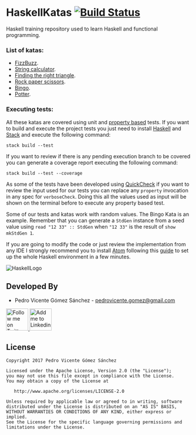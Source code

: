 # HaskellKatas [![Build Status](https://travis-ci.org/pedrovgs/HaskellKatas.svg?branch=master)](https://travis-ci.org/pedrovgs/HaskellKatas)

Haskell training repository used to learn Haskell and functional programming.


### List of katas:

* [FizzBuzz](http://codingdojo.org/cgi-bin/index.pl?KataFizzBuzz).
* [String calculator](http://osherove.com/tdd-kata-1/).
* [Finding the right triangle](https://gist.github.com/pedrovgs/32189838165fbe5c9e773ede534b97f4).
* [Rock paper scissors](http://agilekatas.co.uk/katas/RockPaperScissors-Kata).
* [Bingo](http://agilekatas.co.uk/katas/Bingo-Kata).
* [Potter](http://www.codingdojo.org/cgi-bin/index.pl?action=browse&id=KataPotter&revision=41).


### Executing tests:

All these katas are covered using unit and [property based](https://en.wikipedia.org/wiki/QuickCheck) tests. If you want to build and execute the project tests you just need to install [Haskell](https://www.haskell.org/platform/) and [Stack](https://docs.haskellstack.org/en/stable/README/) and execute the following command:

```
stack build --test
```

If you want to review if there is any pending execution branch to be covered you can generate a coverage report executing the following command:

```
stack build --test --coverage
```

As some of the tests have been developed using [QuickCheck](https://wiki.haskell.org/Introduction_to_QuickCheck2) if you want to review the input used for our tests you can replace any ``property`` invocation in any spec for ``verboseCheck``. Doing this all the values used as input will be shown on the terminal before to execute any property based test.

Some of our tests and katas work with random values. The Bingo Kata is an example. Remember that you can generate a ``StdGen`` instance from a seed value using ``read "12 33" :: StdGen`` when ``"12 33"`` is the result of ``show mkStdGen 1``.

If you are going to modify the code or just review the implementation from any IDE I strongly recommend you to install [Atom](https://atom.io/) following this [guide](https://github.com/simonmichael/haskell-atom-setup) to set up the whole Haskell environment in a few minutes.


![HaskellLogo](https://upload.wikimedia.org/wikipedia/commons/thumb/1/1c/Haskell-Logo.svg/245px-Haskell-Logo.svg.png)

Developed By
------------

* Pedro Vicente Gómez Sánchez - <pedrovicente.gomez@gmail.com>

<a href="https://twitter.com/pedro_g_s">
  <img alt="Follow me on Twitter" src="https://image.freepik.com/iconos-gratis/twitter-logo_318-40209.jpg" height="60" width="60"/>
</a>
<a href="https://es.linkedin.com/in/pedrovgs">
  <img alt="Add me to Linkedin" src="https://image.freepik.com/iconos-gratis/boton-del-logotipo-linkedin_318-84979.png" height="60" width="60"/>
</a>

License
-------

    Copyright 2017 Pedro Vicente Gómez Sánchez

    Licensed under the Apache License, Version 2.0 (the "License");
    you may not use this file except in compliance with the License.
    You may obtain a copy of the License at

       http://www.apache.org/licenses/LICENSE-2.0

    Unless required by applicable law or agreed to in writing, software
    distributed under the License is distributed on an "AS IS" BASIS,
    WITHOUT WARRANTIES OR CONDITIONS OF ANY KIND, either express or implied.
    See the License for the specific language governing permissions and
    limitations under the License.
